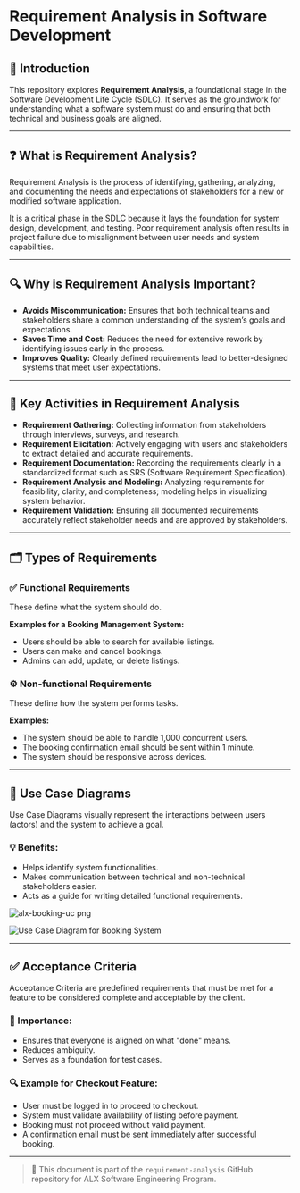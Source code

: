 # Requirement Analysis in Software Development

## 📘 Introduction
This repository explores **Requirement Analysis**, a foundational stage in the Software Development Life Cycle (SDLC). It serves as the groundwork for understanding what a software system must do and ensuring that both technical and business goals are aligned.

---

## ❓ What is Requirement Analysis?
Requirement Analysis is the process of identifying, gathering, analyzing, and documenting the needs and expectations of stakeholders for a new or modified software application.

It is a critical phase in the SDLC because it lays the foundation for system design, development, and testing. Poor requirement analysis often results in project failure due to misalignment between user needs and system capabilities.

---

## 🔍 Why is Requirement Analysis Important?

- **Avoids Miscommunication:** Ensures that both technical teams and stakeholders share a common understanding of the system’s goals and expectations.
- **Saves Time and Cost:** Reduces the need for extensive rework by identifying issues early in the process.
- **Improves Quality:** Clearly defined requirements lead to better-designed systems that meet user expectations.

---

## 🔧 Key Activities in Requirement Analysis

- **Requirement Gathering:** Collecting information from stakeholders through interviews, surveys, and research.
- **Requirement Elicitation:** Actively engaging with users and stakeholders to extract detailed and accurate requirements.
- **Requirement Documentation:** Recording the requirements clearly in a standardized format such as SRS (Software Requirement Specification).
- **Requirement Analysis and Modeling:** Analyzing requirements for feasibility, clarity, and completeness; modeling helps in visualizing system behavior.
- **Requirement Validation:** Ensuring all documented requirements accurately reflect stakeholder needs and are approved by stakeholders.

---

## 🗂️ Types of Requirements

### ✅ Functional Requirements
These define what the system should do.

**Examples for a Booking Management System:**
- Users should be able to search for available listings.
- Users can make and cancel bookings.
- Admins can add, update, or delete listings.

### ⚙️ Non-functional Requirements
These define how the system performs tasks.

**Examples:**
- The system should be able to handle 1,000 concurrent users.
- The booking confirmation email should be sent within 1 minute.
- The system should be responsive across devices.

---

## 🎯 Use Case Diagrams

Use Case Diagrams visually represent the interactions between users (actors) and the system to achieve a goal.

### 💡 Benefits:
- Helps identify system functionalities.
- Makes communication between technical and non-technical stakeholders easier.
- Acts as a guide for writing detailed functional requirements.
  
![alx-booking-uc png](https://github.com/user-attachments/assets/695ae5e9-e393-4015-b3b4-5b9506840524)

![Use Case Diagram for Booking System]()

---

## ✅ Acceptance Criteria
Acceptance Criteria are predefined requirements that must be met for a feature to be considered complete and acceptable by the client.

### 📝 Importance:
- Ensures that everyone is aligned on what "done" means.
- Reduces ambiguity.
- Serves as a foundation for test cases.

### 🔍 Example for Checkout Feature:
- User must be logged in to proceed to checkout.
- System must validate availability of listing before payment.
- Booking must not proceed without valid payment.
- A confirmation email must be sent immediately after successful booking.

---

> 🔗 This document is part of the `requirement-analysis` GitHub repository for ALX Software Engineering Program.

